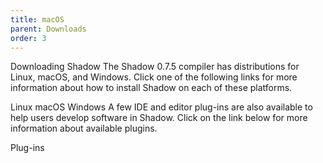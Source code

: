 ```yaml
---
title: macOS
parent: Downloads
order: 3
---
```


Downloading Shadow
The Shadow 0.7.5 compiler has distributions for Linux, macOS, and Windows. Click one of the following links for more information about how to install Shadow on each of these platforms.

Linux
macOS
Windows
A few IDE and editor plug-ins are also available to help users develop software in Shadow. Click on the link below for more information about available plugins.

Plug-ins
